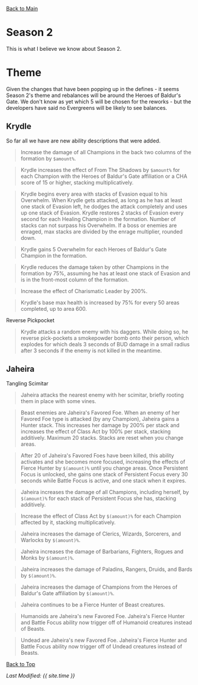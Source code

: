 [Back to Main](index.md)

# Season 2
This is what I believe we know about Season 2.

# Theme
Given the changes that have been popping up in the defines - it seems Season 2's theme and rebalances will be around the Heroes of Baldur's Gate. We don't know as yet which 5 will be chosen for the reworks - but the developers have said no Evergreens will be likely to see balances.

## Krydle
So far all we have are new ability descriptions that were added.
> Increase the damage of all Champions in the back two columns of the formation by `$amount%`.

> Krydle increases the effect of From The Shadows by `$amount%` for each Champion with the Heroes of Baldur's Gate affiliation or a CHA score of 15 or higher, stacking multiplicatively.

> Krydle begins every area with stacks of Evasion equal to his Overwhelm. When Krydle gets attacked, as long as he has at least one stack of Evasion left, he dodges the attack completely and uses up one stack of Evasion. Krydle restores 2 stacks of Evasion every second for each Healing Champion in the formation. Number of stacks can not surpass his Overwhelm. If a boss or enemies are enraged, max stacks are divided by the enrage multiplier, rounded down.

> Krydle gains 5 Overwhelm for each Heroes of Baldur's Gate Champion in the formation.

> Krydle reduces the damage taken by other Champions in the formation by 75%, assuming he has at least one stack of Evasion and is in the front-most column of the formation.

> Increase the effect of Charismatic Leader by 200%.

> Krydle's base max health is increased by 75% for every 50 areas completed, up to area 600.

Reverse Pickpocket
> Krydle attacks a random enemy with his daggers. While doing so, he reverse pick-pockets a smokepowder bomb onto their person, which explodes for which deals 3 seconds of BUD damage in a small radius after 3 seconds if the enemy is not killed in the meantime.

## Jaheira
Tangling Scimitar
> Jaheira attacks the nearest enemy with her scimitar, briefly rooting them in place with some vines.

> Beast enemies are Jaheira's Favored Foe. When an enemy of her Favored Foe type is attacked (by any Champion), Jaheira gains a Hunter stack. This increases her damage by 200% per stack and increases the effect of Class Act by 100% per stack, stacking additively. Maximum 20 stacks. Stacks are reset when you change areas.

> After 20 of Jaheira's Favored Foes have been killed, this ability activates and she becomes more focused, increasing the effects of Fierce Hunter by `$(amount)%` until you change areas. Once Persistent Focus is unlocked, she gains one stack of Persistent Focus every 30 seconds while Battle Focus is active, and one stack when it expires.

> Jaheira increases the damage of all Champions, including herself, by `$(amount)%` for each stack of Persistent Focus she has, stacking additively.

> Increase the effect of Class Act by `$(amount)%` for each Champion affected by it, stacking multiplicatively.

> Jaheira increases the damage of Clerics, Wizards, Sorcerers, and Warlocks by `$(amount)%`.

> Jaheira increases the damage of Barbarians, Fighters, Rogues and Monks by `$(amount)%`.

> Jaheira increases the damage of Paladins, Rangers, Druids, and Bards by `$(amount)%`.

> Jaheira increases the damage of Champions from the Heroes of Baldur's Gate affiliation by `$(amount)%`.

> Jaheira continues to be a Fierce Hunter of Beast creatures.

> Humanoids are Jaheira's new Favored Foe. Jaheira's Fierce Hunter and Battle Focus ability now trigger off of Humanoid creatures instead of Beasts.

> Undead are Jaheira's new Favored Foe. Jaheira's Fierce Hunter and Battle Focus ability now trigger off of Undead creatures instead of Beasts.

[Back to Top](#top)

*Last Modified: {{ site.time }}*